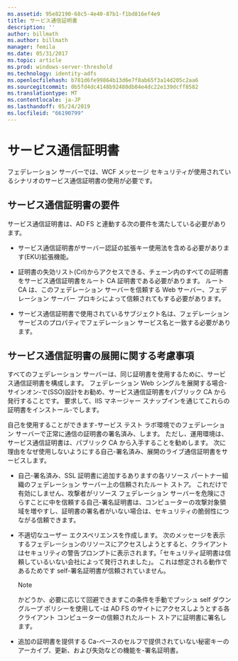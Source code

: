 ```yaml
---
ms.assetid: 95e82190-68c5-4e40-87b1-f1bd816ef4e9
title: サービス通信証明書
description: ''
author: billmath
ms.author: billmath
manager: femila
ms.date: 05/31/2017
ms.topic: article
ms.prod: windows-server-threshold
ms.technology: identity-adfs
ms.openlocfilehash: b781d6fe99864b13d6e7f8ab65f3a14d205c2aa6
ms.sourcegitcommit: 0b5fd4dc4148b92480db04e4dc22e139dcff8582
ms.translationtype: MT
ms.contentlocale: ja-JP
ms.lasthandoff: 05/24/2019
ms.locfileid: "66190799"
---
```

# <a name="service-communications-certificates"></a>サービス通信証明書

フェデレーション サーバーでは、WCF メッセージ セキュリティが使用されているシナリオのサービス通信証明書の使用が必要です。  
  
## <a name="service-communication-certificate-requirements"></a>サービス通信証明書の要件  
サービス通信証明書は、AD FS と連動する次の要件を満たしている必要があります。  
  
-   サービス通信証明書がサーバー認証の拡張キー使用法を含める必要があります\(EKU\)拡張機能。  
  
-   証明書の失効リスト\(Crl\)からアクセスできる、チェーン内のすべての証明書をサービス通信証明書をルート CA 証明書である必要があります。 ルート CA は、このフェデレーション サーバーを信頼する Web サーバー、フェデレーション サーバー プロキシによって信頼されてもする必要があります。  
  
-   サービス通信証明書で使用されているサブジェクト名は、フェデレーション サービスのプロパティでフェデレーション サービス名と一致する必要があります。  
  
## <a name="deployment-considerations-for-service-communication-certificates"></a>サービス通信証明書の展開に関する考慮事項  
すべてのフェデレーション サーバーは、同じ証明書を使用するために、サービス通信証明書を構成します。 フェデレーション Web シングルを展開する場合\-サインオン\-で\(SSO\)設計をお勧め、サービス通信証明書をパブリック CA から発行することです。 要求して、IIS マネージャー スナップインを通じてこれらの証明書をインストール\-でします。  
  
自己を使用することができます\-サービス テスト ラボ環境でのフェデレーション サーバーで正常に通信の証明書の署名済み、します。 ただし、運用環境は、サービス通信証明書は、パブリック CA から入手することを勧めします。 次に理由をなぜ使用しないようにする自己\-署名済み、展開のライブ通信証明書をサービスします。  
  
-   自己\-署名済み、SSL 証明書に追加するありますの各リソース パートナー組織のフェデレーション サーバー上の信頼されたルート ストア。 これだけで有効にしません、攻撃者がリソース フェデレーション サーバーを危険にさらすことに中を信頼する自己\-署名証明書は、コンピューターの攻撃対象領域を増やすし、証明書の署名者がいない場合は、セキュリティの脆弱性につながる信頼できます。  
  
-   不適切なユーザー エクスペリエンスを作成します。 次のメッセージを表示するフェデレーションのリソースにアクセスしようとすると、クライアントはセキュリティの警告プロンプトに表示されます。「セキュリティ証明書は信頼しているいない会社によって発行されました」。 これは想定される動作であるためです self\-署名証明書が信頼されていません。  
  
    > [!NOTE]  
    > かどうか、必要に応じて回避できますこの条件を手動でプッシュ self ダウン グループ ポリシーを使用して\-は AD FS のサイトにアクセスしようとする各クライアント コンピューターの信頼されたルート ストアに証明書に署名します。  
  
-   追加の証明書を提供する Ca\-ベースのセルフで提供されていない秘密キーのアーカイブ、更新、および失効などの機能を\-署名証明書。  
  


